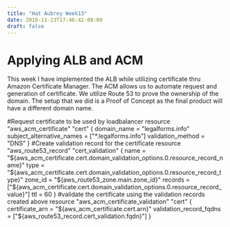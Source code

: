 ```yaml
---
title: "Hat Aubrey Week13"
date: 2018-11-23T17:46:42-08:00
draft: false
---
```


# Applying ALB and ACM #

This week I have implemented the ALB while utilizing certificate thru Amazon Certificate Manager. The ACM allows us to automate request and generation of certificate. We utilize Route 53 to prove the ownership of the domain. The setup that we did is a Proof of Concept as the final product will have a different domain name. 
 

#Request certificate to be used by loadbalancer
resource "aws_acm_certificate" "cert" {
  domain_name = "legalforms.info"
  subject_alternative_names = ["*.legalforms.info"]
  validation_method = "DNS"
}
#Create validation record for the certificate
resource "aws_route53_record" "cert_validation" {
  name    = "${aws_acm_certificate.cert.domain_validation_options.0.resource_record_name}"
  type    = "${aws_acm_certificate.cert.domain_validation_options.0.resource_record_type}"
  zone_id = "${aws_route53_zone.main.zone_id}"
  records = ["${aws_acm_certificate.cert.domain_validation_options.0.resource_record_value}"]
  ttl     = 60
}
#validate the certificate using the validation records created above
resource "aws_acm_certificate_validation" "cert" {
  certificate_arn         = "${aws_acm_certificate.cert.arn}"
  validation_record_fqdns = ["${aws_route53_record.cert_validation.fqdn}"]
}